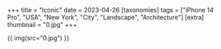 +++
title = "Iconic"
date = 2023-04-26
[taxonomies]
tags = ["iPhone 14 Pro", "USA", "New York", "City", "Landscape", "Architecture"]
[extra]
thumbnail = "0.jpg"
+++

{{ img(src="0.jpg") }}
